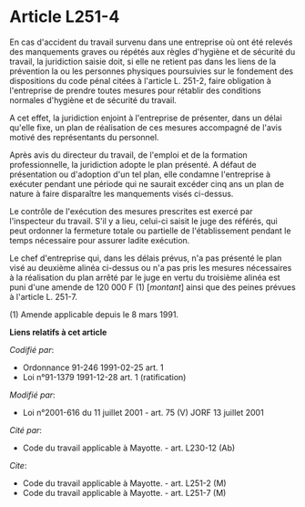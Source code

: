 # Article L251-4

En cas d'accident du travail survenu dans une entreprise où ont été relevés des manquements graves ou répétés aux règles
d'hygiène et de sécurité du travail, la juridiction saisie doit, si elle ne retient pas dans les liens de la prévention la ou
les personnes physiques poursuivies sur le fondement des dispositions du code pénal citées à l'article L. 251-2, faire
obligation à l'entreprise de prendre toutes mesures pour rétablir des conditions normales d'hygiène et de sécurité du
travail.

A cet effet, la juridiction enjoint à l'entreprise de présenter, dans un délai qu'elle fixe, un plan de réalisation de ces
mesures accompagné de l'avis motivé des représentants du personnel.

Après avis du directeur du travail, de l'emploi et de la formation professionnelle, la juridiction adopte le plan présenté. A
défaut de présentation ou d'adoption d'un tel plan, elle condamne l'entreprise à exécuter pendant une période qui ne saurait
excéder cinq ans un plan de nature à faire disparaître les manquements visés ci-dessus.

Le contrôle de l'exécution des mesures prescrites est exercé par l'inspecteur du travail. S'il y a lieu, celui-ci saisit le
juge des référés, qui peut ordonner la fermeture totale ou partielle de l'établissement pendant le temps nécessaire pour
assurer ladite exécution.

Le chef d'entreprise qui, dans les délais prévus, n'a pas présenté le plan visé au deuxième alinéa ci-dessus ou n'a pas pris
les mesures nécessaires à la réalisation du plan arrêté par le juge en vertu du troisième alinéa est puni d'une amende de 120
000 F (1) [*montant*] ainsi que des peines prévues à l'article L. 251-7.

(1) Amende applicable depuis le 8 mars 1991.

**Liens relatifs à cet article**

_Codifié par_:

  - Ordonnance 91-246 1991-02-25 art. 1
  - Loi n°91-1379 1991-12-28 art. 1 (ratification)

_Modifié par_:

  - Loi n°2001-616 du 11 juillet 2001 - art. 75 (V) JORF 13 juillet 2001

_Cité par_:

  - Code du travail applicable à Mayotte. - art. L230-12 (Ab)

_Cite_:

  - Code du travail applicable à Mayotte. - art. L251-2 (M)
  - Code du travail applicable à Mayotte. - art. L251-7 (M)

